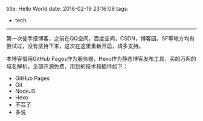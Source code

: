 title: Hello World
date: 2016-02-19 23:16:08
tags:
- tech
---
第一次徒手搭博客，之前在QQ空间，百度空间，CSDN，博客园，SF等地方均有尝试过，没有坚持下来，这次在这里重新开启，请多支持。

本博客借用GitHub Pages作为服务器，Hexo作为静态博客发布工具，买的万网的域名解析，全部开源免费，用到的技术和插件如下：
- GitHub Pages
- Git
- NodeJS
- Hexo
- 不蒜子
- 多说
